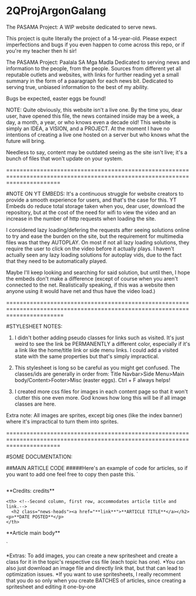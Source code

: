 # 2QProjArgonGalang
The PASAMA Project: A WIP website dedicated to serve news.

This project is quite literally the project of a 14-year-old. Please expect imperfections and bugs if you even happen to come across this repo, or if you're my teacher then hi sir!

The PASAMA Project: Paalala SA Mga Madla
Dedicated to serving news and information to the people, from the people. Sources from different yet all reputable outlets and websites, with links for further reading yet a small
summary in the form of a paaragraph for each news bit. Dedicated to serving true, unbiased information to the best of my ability.

Bugs be expected, easter eggs be found!

NOTE: Quite obviously, this website isn't a live one. By the time you, dear user, have opened this file, the news contained inside may be a week, a day, a month, a year, or who knows even a decade old! This website is simply an IDEA, a VISION, and a PROJECT. At the moment I have no intentions of creating a live one hosted on a server but who knows what the future will bring.

Needless to say, content may be outdated seeing as the site isn't live; it's a bunch of files that won't update on your system.

============================================================================================================================

#NOTE ON YT EMBEDS:
It's a continuous struggle for website creators to provide a smooth experience for users, and that's the case for this.
YT Embeds do reduce total storage taken when you, dear user, download the repository, but at the cost of the need for wifi
to view the video and an increase in the number of http requests when loading the site.

I considered lazy loading/defering the requests after seeing solutions online to try and ease the burden on the site,
but the requirement for multimedia files was that they AUTOPLAY. On most if not all lazy loading solutions, they require the user
to click on the video before it actually plays. I haven't actually seen any lazy loading solutions for autoplay vids,
due to the fact that they need to be automatically played.

Maybe I'll keep looking and searching for said solution, but until then, I hope the embeds don't make a difference (except of course
when you aren't connected to the net. Realistically speaking, if this was a website then anyone using it would have net and thus
have the video load.)

=============================================================================================================================

#STYLESHEET NOTES:
1. I didn't bother adding pseudo classes for links such as visited.
It's just weird to see the link be PERMANENTLY a different color, especially if it's a link
like the home/title link or side menu links. I could add a visited state with the same properties but that's simply
impractical.

2. This stylesheet is long so be careful as you might get confused. The classes/ids are generally in order from:
Title Navbar>Side Menu>Main body/Content>Footer>Misc (easter eggs). Ctrl + F always helps!

3. I created more css files for images in each content page so that it won't clutter this one even more.
God knows how long this will be if all image classes are here.

Extra note: All images are sprites, except big ones (like the index banner) where it's impractical to turn them into sprites.

============================================================================================================================

#SOME DOCUMENTATION:

##MAIN ARTICLE CODE
#####Here's an example of code for articles, so if you want to add one feel free to copy then paste this.
`
<article> <!--Article semantic tag-->

  <tr>
    <td rowspan="2" class="news-border news-extras"> <!--First column, rowspan 2, accommodates article picture-->
      <img class="**article_pic**"> <!--img class-->
      <br><p class="ten">**Credits: credits**</p> <!--credits-->
    </td>

    <th> <!--Second column, first row, accommodates article title and link.-->
      <h2 class="news-heads"><a href="**link**">**ARTICLE TITLE**</a></h2><p>**DATE POSTED**</p>
    </th>
  </tr>

  <tr> <!--Second column, main article text and content.-->
    <td class="news-border">
      <p style="text-align: left;">**Article main body**</p>
    </td>
  </tr>

</article>
`

*Extras: To add images, you can create a new spritesheet and create a class for it in the topic's respective css file (each topic has one).
*You can also just download an image file and directly link that, but that can lead to optimization issues.
*If you want to use spritesheets, I really recomment that you do so only when you create BATCHES of articles, since creating a spritesheet and editing it one-by-one
